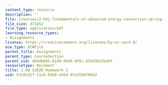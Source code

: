 ```yaml
---
content_type: resource
description: ''
file: /courses/2-60j-fundamentals-of-advanced-energy-conversion-spring-2020/53c0cd1f11c693e0e5bd0fe3594760e2_MIT2_60s20_hw2.pdf
file_size: 371052
file_type: application/pdf
learning_resource_types:
- Assignments
license: https://creativecommons.org/licenses/by-nc-sa/4.0/
ocw_type: OCWFile
parent_title: Assignments
parent_type: CourseSection
parent_uid: db44b605-0149-8560-8f6c-85583b23bd4f
resourcetype: Document
title: 2.60 S2020 Homework 2
uid: 53c0cd1f-11c6-93e0-e5bd-0fe3594760e2
---
```

